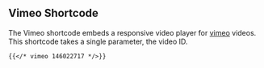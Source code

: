 ## Vimeo Shortcode
The Vimeo shortcode embeds a responsive video player for [vimeo](https://vimeo) videos. This shortcode takes a single parameter, the video ID.

```md
{{</* vimeo 146022717 */>}}
```
